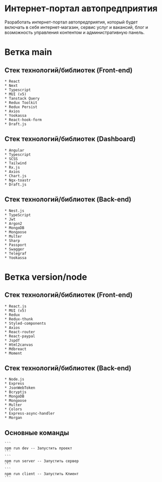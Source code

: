 # Интернет-портал автопредприятия

Разработать интернет-портал автопредприятия, который будет включать в себя интернет-магазин, сервис услуг и вакансий, блог и возможность управления контентом и административную панель.

# Ветка main
    
## Стек технологий/библиотек (Front-end)
    * React
    * Next
    * Typescript
    * MUI (v5)
    * Tanstack Query
    * Redux Toolkit
    * Redux Persist
    * Axios
    * Yookassa
    * React-hook-form
    * Draft.js

## Стек технологий/библиотек (Dashboard)
    * Angular
    * Typescript
    * SCSS
    * Tailwind
    * Rx.js
    * Axios
    * Chart.js
    * Ngx-toastr
    * Draft.js

  ## Стек технологий/библиотек (Back-end)
    * Nest.js
    * TypeScript
    * Jwt
    * Argon2
    * MongoDB
    * Mongoose
    * Multer
    * Sharp
    * Passport
    * Swagger
    * Telegraf
    * Yookassa


# Ветка version/node

## Стек технологий/библиотек (Front-end)
    * React.js
    * MUI (v5)
    * Redux
    * Redux-thunk
    * Styled-components
    * Axios
    * React-router
    * React-paypal
    * Jspdf
    * Html2canvas
    * Mdbreact
    * Moment

## Стек технологий/библиотек (Back-end)
    * Node.js
    * Express
    * JsonWebToken
    * Bcryptjs
    * MongoDB
    * Mongoose
    * Multer
    * Colors
    * Express-async-handler
    * Morgan


  ## Основные команды
    ```
    npm run dev -- Запустить проект
    ```
    ```
    npm run server -- Запустить сервер 
    ```
    ```
    npm run client -- Запустить Клиент
    ```
```
